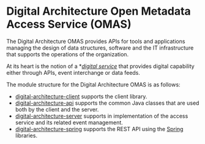 <!-- SPDX-License-Identifier: CC-BY-4.0 -->
<!-- Copyright Contributors to the ODPi Egeria project. -->

# Digital Architecture Open Metadata Access Service (OMAS)

The Digital Architecture OMAS provides APIs for tools and applications managing the
design of data structures, software and the IT infrastructure that supports the
operations of the organization.

At its heart is the notion of a **[digital service]()* that provides digital capability
either through APIs, event interchange or data feeds.

The module structure for the Digital Architecture OMAS is as follows:

* [digital-architecture-client](digital-architecture-client) supports the client library.
* [digital-architecture-api](digital-architecture-api) supports the common Java classes that are used both by the client and the server.
* [digital-architecture-server](digital-architecture-server) supports in implementation of the access service and its related event management.
* [digital-architecture-spring](digital-architecture-spring) supports the REST API using the [Spring](../../../developer-resources/Spring.md) libraries.

